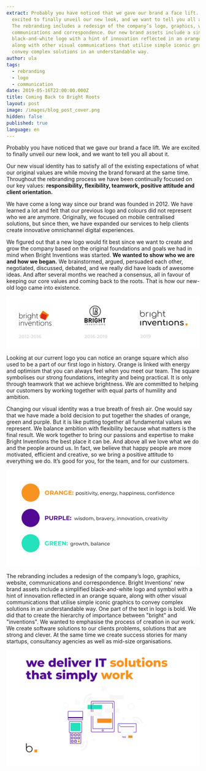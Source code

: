 ```yaml
---
extract: Probably you have noticed that we gave our brand a face lift. We are
  excited to finally unveil our new look, and we want to tell you all about it.
  The rebranding includes a redesign of the company’s logo, graphics, website,
  communications and correspondence. Our new brand assets include a simplified,
  black-and-white logo with a hint of innovation reflected in an orange square,
  along with other visual communications that utilise simple iconic graphics to
  convey complex solutions in an understandable way.
author: ula
tags:
  - rebranding
  - logo
  - communication
date: 2019-05-16T22:00:00.000Z
title: Coming Back to Bright Roots
layout: post
image: /images/blog_post_cover.png
hidden: false
published: true
language: en
---
```

Probably you have noticed that we gave our brand a face lift. We are excited to finally unveil our new look, and we want to tell you all about it.

Our new visual identity has to satisfy all of the existing expectations of what our original values are while moving the brand forward at the same time. Throughout the rebranding process we have been continually focused on our key values: **responsibility, flexibility, teamwork, positive attitude and client orientation.**

We have come a long way since our brand was founded in 2012. We have learned a lot and felt that our previous logo and colours did not represent who we are anymore. Originally, we focused on mobile centralised solutions, but since then, we have expanded our services to help clients create innovative omnichannel digital experiences.

We figured out that a new logo would fit best since we want to create and grow the company based on the original foundations and goals we had in mind when Bright Inventions was started. **We wanted to show who we are and how we began.** We brainstormed, argued, persuaded each other, negotiated, discussed, debated, and we really did have loads of awesome ideas. And after several months we reached a consensus, all in favour of keeping our core values and coming back to the roots. That is how our new-old logo came into existence.

![enter image description here](/images/logo_history.png)

Looking at our current logo you can notice an orange square which also used to be a part of our first logo in history. Orange is linked with energy and optimism that you can always feel when you meet our team. The square symbolises our strong foundations, integrity and being practical. It is only through teamwork that we achieve brightness. We are committed to helping our customers by working together with equal parts of humility and ambition. 

Changing our visual identity was a true breath of fresh air. One would say that we have made a bold decision to put together the shades of orange, green and purple. But it is like putting together all fundamental values we represent. We balance ambition with flexibility because what matters is the final result. We work together to bring our passions and expertise to make Bright Inventions the best place it can be. And above all we love what we do and the people around us. In fact, we believe that happy people are more motivated, efficient and creative, so we bring a positive attitude to everything we do. It’s good for you, for the team, and for our customers.

![](/images/rebranding_colors.png)

The rebranding includes a redesign of the company’s logo, graphics, website, communications and correspondence. Bright Inventions' new brand assets include a simplified black-and-white logo and symbol with a hint of innovation reflected in an orange square, along with other visual communications that utilise simple iconic graphics to convey complex solutions in an understandable way. One part of the text in logo is bold. We did that to create the hierarchy of importance between "bright" and "inventions". We wanted to emphasise the process of creation in our work. We create software solutions to our clients problems, solutions that are strong and clever. At the same time we create success stories for many startups, consultancy agencies as well as mid-size organisations. 

![enter image description here](/images/rebranding_WE_DELIVER.png)


